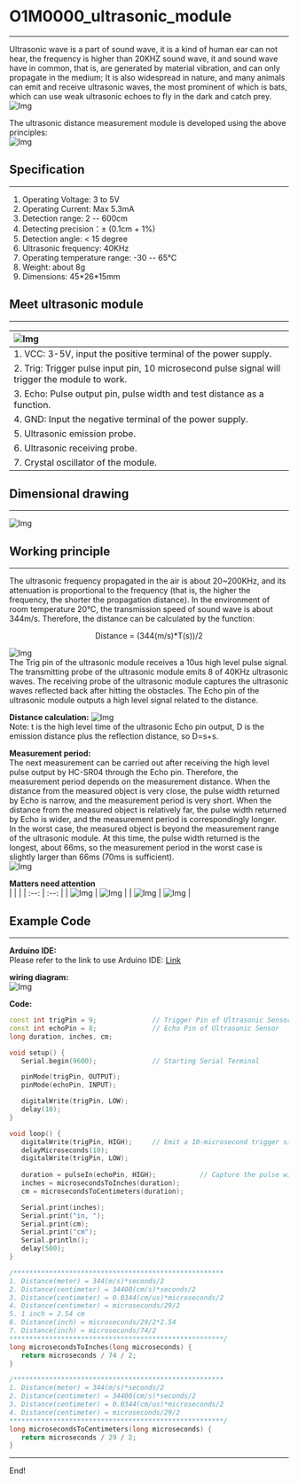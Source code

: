 # O1M0000_ultrasonic_module 
---------------------------
Ultrasonic wave is a part of sound wave, it is a kind of human ear can not hear, the frequency is higher than 20KHZ sound wave, it and sound wave have in common, that is, are generated by material vibration, and can only propagate in the medium; It is also widespread in nature, and many animals can emit and receive ultrasonic waves, the most prominent of which is bats, which can use weak ultrasonic echoes to fly in the dark and catch prey.     
![Img](../../_static/outsourcing/O1M0000/img/12img.png) 

The ultrasonic distance measurement module is developed using the above principles:         
![Img](../../_static/outsourcing/O1M0000/img/1img.jpg)

## Specification     
----------------
1. Operating Voltage: 3 to 5V  
2. Operating Current: Max 5.3mA  
3. Detection range: 2 -- 600cm  
4. Detecting precision：± (0.1cm + 1%)  
5. Detection angle: < 15 degree  
6. Ultrasonic frequency: 40KHz  
7. Operating temperature range: -30 -- 65℃  
8. Weight: about 8g  
9. Dimensions: 45\*26\*15mm  

## Meet ultrasonic module    
-------------------------
| ![Img](../../_static/outsourcing/O1M0000/img/3img.jpg) |
| :-- |
| 1. VCC: 3-5V, input the positive terminal of the power supply. |
| 2. Trig: Trigger pulse input pin, 10 microsecond pulse signal will trigger the module to work. |
| 3. Echo: Pulse output pin, pulse width and test distance as a function. |
| 4. GND: Input the negative terminal of the power supply. |
| 5. Ultrasonic emission probe. |
| 6. Ultrasonic receiving probe. |
| 7. Crystal oscillator of the module. |

## Dimensional drawing           
----------------------
![Img](../../_static/outsourcing/O1M0000/img/2img.png)  

## Working principle             
--------------------
The ultrasonic frequency propagated in the air is about 20~200KHz, and its attenuation is proportional to the frequency (that is, the higher the frequency, the shorter the propagation distance). In the environment of room temperature 20°C, the transmission speed of sound wave is about 344m/s. Therefore, the distance can be calculated by the function:  
<center>Distance = (344(m/s)*T(s))/2</center>   

![Img](../../_static/outsourcing/O1M0000/img/4img.png)    
The Trig pin of the ultrasonic module receives a 10us high level pulse signal. The transmitting probe of the ultrasonic module emits 8 of 40KHz ultrasonic waves. The receiving probe of the ultrasonic module captures the ultrasonic waves reflected back after hitting the obstacles. The Echo pin of the ultrasonic module outputs a high level signal related to the distance.     

**Distance calculation:**
![Img](../../_static/outsourcing/O1M0000/img/11img.png)    
Note: t is the high level time of the ultrasonic Echo pin output, D is the emission distance plus the reflection distance, so D=s+s.    

**Measurement period:**  
The next measurement can be carried out after receiving the high level pulse output by HC-SR04 through the Echo pin. Therefore, the measurement period depends on the measurement distance. When the distance from the measured object is very close, the pulse width returned by Echo is narrow, and the measurement period is very short. When the distance from the measured object is relatively far, the pulse width returned by Echo is wider, and the measurement period is correspondingly longer.  
In the worst case, the measured object is beyond the measurement range of the ultrasonic module. At this time, the pulse width returned is the longest, about 66ms, so the measurement period in the worst case is slightly larger than 66ms (70ms is sufficient).  
![Img](../../_static/outsourcing/O1M0000/img/5img.png)  

**Matters need attention**  
|      |      |
| :--: | :--: |
| ![Img](../../_static/outsourcing/O1M0000/img/6img.png) | ![Img](../../_static/outsourcing/O1M0000/img/7img.png) |
| ![Img](../../_static/outsourcing/O1M0000/img/8img.png) | ![Img](../../_static/outsourcing/O1M0000/img/9img.png) |

## Example Code            
---------------
**Arduino IDE:**  
Please refer to the link to use Arduino IDE: [Link](../../arduino/resources/arduino_ide/arduino_ide.md)  

**wiring diagram:**  
![Img](../../_static/outsourcing/O1M0000/img/10img.jpg)  

**Code:**
```c++
const int trigPin = 9;              // Trigger Pin of Ultrasonic Sensor
const int echoPin = 8;              // Echo Pin of Ultrasonic Sensor
long duration, inches, cm;

void setup() {
   Serial.begin(9600);              // Starting Serial Terminal

   pinMode(trigPin, OUTPUT);
   pinMode(echoPin, INPUT);

   digitalWrite(trigPin, LOW);
   delay(10);
}

void loop() {
   digitalWrite(trigPin, HIGH);     // Emit a 10-microsecond trigger signal.
   delayMicroseconds(10);
   digitalWrite(trigPin, LOW);
   
   duration = pulseIn(echoPin, HIGH);           // Capture the pulse width of the echo pin, return the time in microseconds.
   inches = microsecondsToInches(duration);
   cm = microsecondsToCentimeters(duration);

   Serial.print(inches);
   Serial.print("in, ");
   Serial.print(cm);
   Serial.print("cm");
   Serial.println();
   delay(500);
}

/*****************************************************
1. Distance(meter) = 344(m/s)*seconds/2  
2. Distance(centimeter) = 34400(cm/s)*seconds/2 
3. Distance(centimeter) = 0.0344(cm/us)*microseconds/2 
4. Distance(centimeter) = microseconds/29/2
5. 1 inch = 2.54 cm
6. Distance(inch) = microseconds/29/2*2.54
7. Distance(inch) = microseconds/74/2
******************************************************/
long microsecondsToInches(long microseconds) {
   return microseconds / 74 / 2;
}

/*****************************************************
1. Distance(meter) = 344(m/s)*seconds/2  
2. Distance(centimeter) = 34400(cm/s)*seconds/2 
3. Distance(centimeter) = 0.0344(cm/us)*microseconds/2 
4. Distance(centimeter) = microseconds/29/2 
******************************************************/
long microsecondsToCentimeters(long microseconds) {
   return microseconds / 29 / 2;       
}

```

----
End!